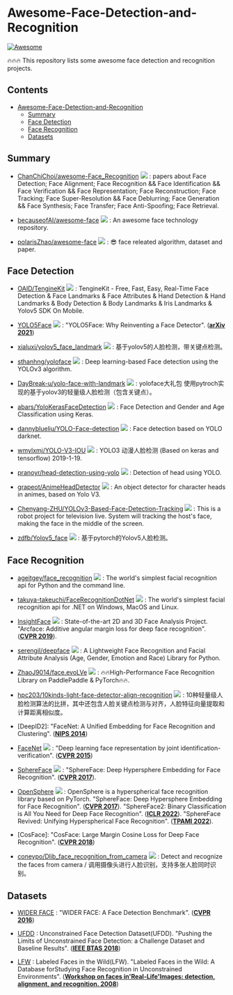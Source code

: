 # Awesome-Face-Detection-and-Recognition
[![Awesome](https://cdn.rawgit.com/sindresorhus/awesome/d7305f38d29fed78fa85652e3a63e154dd8e8829/media/badge.svg)](https://github.com/sindresorhus/awesome)

🔥🔥🔥 This repository lists some awesome face detection and recognition projects.

## Contents
- [Awesome-Face-Detection-and-Recognition](#awesome-face-detection-and-recognition)
    - [Summary](#summary)
    - [Face Detection](#face-detection)
    - [Face Recognition](#face-Recognition)
    - [Datasets](#datasets)

## Summary

  - [ChanChiChoi/awesome-Face_Recognition](https://github.com/ChanChiChoi/awesome-Face_Recognition) <img src="https://img.shields.io/github/stars/ChanChiChoi/awesome-Face_Recognition?style=social"/> : papers about Face Detection; Face Alignment; Face Recognition && Face Identification && Face Verification && Face Representation; Face Reconstruction; Face Tracking; Face Super-Resolution && Face Deblurring; Face Generation && Face Synthesis; Face Transfer; Face Anti-Spoofing; Face Retrieval. 

  - [becauseofAI/awesome-face](https://github.com/becauseofAI/awesome-face) <img src="https://img.shields.io/github/stars/becauseofAI/awesome-face?style=social"/> : An awesome face technology repository. 

  - [polarisZhao/awesome-face](https://github.com/polarisZhao/awesome-face) <img src="https://img.shields.io/github/stars/polarisZhao/awesome-face?style=social"/> : 😎 face releated algorithm, dataset and paper. 



## Face Detection

  - [OAID/TengineKit](https://github.com/OAID/TengineKit) <img src="https://img.shields.io/github/stars/OAID/TengineKit?style=social"/> : TengineKit - Free, Fast, Easy, Real-Time Face Detection & Face Landmarks & Face Attributes & Hand Detection & Hand Landmarks & Body Detection & Body Landmarks & Iris Landmarks & Yolov5 SDK On Mobile. 

  - [YOLO5Face](https://github.com/deepcam-cn/yolov5-face) <img src="https://img.shields.io/github/stars/deepcam-cn/yolov5-face?style=social"/> : "YOLO5Face: Why Reinventing a Face Detector". (**[arXiv 2021](https://arxiv.org/abs/2105.12931)**)

  - [xialuxi/yolov5_face_landmark](https://github.com/xialuxi/yolov5_face_landmark) <img src="https://img.shields.io/github/stars/xialuxi/yolov5_face_landmark?style=social"/> : 基于yolov5的人脸检测，带关键点检测。

  - [sthanhng/yoloface](https://github.com/sthanhng/yoloface) <img src="https://img.shields.io/github/stars/sthanhng/yoloface?style=social"/> : Deep learning-based Face detection using the YOLOv3 algorithm. 

  - [DayBreak-u/yolo-face-with-landmark](https://github.com/DayBreak-u/yolo-face-with-landmark) <img src="https://img.shields.io/github/stars/DayBreak-u/yolo-face-with-landmark?style=social"/> : yoloface大礼包 使用pytroch实现的基于yolov3的轻量级人脸检测（包含关键点）。

  - [abars/YoloKerasFaceDetection](https://github.com/abars/YoloKerasFaceDetection) <img src="https://img.shields.io/github/stars/abars/YoloKerasFaceDetection?style=social"/> : Face Detection and Gender and Age Classification using Keras.

  - [dannyblueliu/YOLO-Face-detection](https://github.com/dannyblueliu/YOLO-Face-detection) <img src="https://img.shields.io/github/stars/dannyblueliu/YOLO-Face-detection?style=social"/> : Face detection based on YOLO darknet.

  - [wmylxmj/YOLO-V3-IOU](https://github.com/wmylxmj/YOLO-V3-IOU) <img src="https://img.shields.io/github/stars/wmylxmj/YOLO-V3-IOU?style=social"/> : YOLO3 动漫人脸检测 (Based on keras and tensorflow) 2019-1-19.

  - [pranoyr/head-detection-using-yolo](https://github.com/pranoyr/head-detection-using-yolo) <img src="https://img.shields.io/github/stars/pranoyr/head-detection-using-yolo?style=social"/> : Detection of head using YOLO.

  - [grapeot/AnimeHeadDetector](https://github.com/grapeot/AnimeHeadDetector) <img src="https://img.shields.io/github/stars/grapeot/AnimeHeadDetector?style=social"/> : An object detector for character heads in animes, based on Yolo V3.

  - [Chenyang-ZHU/YOLOv3-Based-Face-Detection-Tracking](https://github.com/Chenyang-ZHU/YOLOv3-Based-Face-Detection-Tracking) <img src="https://img.shields.io/github/stars/Chenyang-ZHU/YOLOv3-Based-Face-Detection-Tracking?style=social"/> : This is a robot project for television live. System will tracking the host's face, making the face in the middle of the screen.

  - [zdfb/Yolov5_face](https://github.com/zdfb/Yolov5_face) <img src="https://img.shields.io/github/stars/zdfb/Yolov5_face?style=social"/> : 基于pytorch的Yolov5人脸检测。



## Face Recognition

 - [ageitgey/face_recognition](https://github.com/ageitgey/face_recognition) <img src="https://img.shields.io/github/stars/ageitgey/face_recognition?style=social"/> : The world's simplest facial recognition api for Python and the command line. 

  - [takuya-takeuchi/FaceRecognitionDotNet](https://github.com/takuya-takeuchi/FaceRecognitionDotNet) <img src="https://img.shields.io/github/stars/takuya-takeuchi/FaceRecognitionDotNet?style=social"/> : The world's simplest facial recognition api for .NET on Windows, MacOS and Linux. 

  - [InsightFace](https://github.com/deepinsight/insightface) <img src="https://img.shields.io/github/stars/deepinsight/insightface?style=social"/> : State-of-the-art 2D and 3D Face Analysis Project. "Arcface: Additive angular margin loss for deep face recognition". (**[CVPR 2019](https://openaccess.thecvf.com/content_CVPR_2019/html/Deng_ArcFace_Additive_Angular_Margin_Loss_for_Deep_Face_Recognition_CVPR_2019_paper.html)**).

  - [serengil/deepface](https://github.com/serengil/deepface) <img src="https://img.shields.io/github/stars/serengil/deepface?style=social"/> : A Lightweight Face Recognition and Facial Attribute Analysis (Age, Gender, Emotion and Race) Library for Python.

  - [ZhaoJ9014/face.evoLVe](https://github.com/ZhaoJ9014/face.evoLVe) <img src="https://img.shields.io/github/stars/ZhaoJ9014/face.evoLVe?style=social"/> : 🔥🔥High-Performance Face Recognition Library on PaddlePaddle & PyTorch🔥🔥.

  - [hpc203/10kinds-light-face-detector-align-recognition](https://github.com/hpc203/10kinds-light-face-detector-align-recognition) <img src="https://img.shields.io/github/stars/hpc203/10kinds-light-face-detector-align-recognition?style=social"/> : 10种轻量级人脸检测算法的比拼，其中还包含人脸关键点检测与对齐，人脸特征向量提取和计算距离相似度。

  - [DeepID2]: "FaceNet: A Unified Embedding for Face Recognition and Clustering". (**[NIPS 2014](https://proceedings.neurips.cc/paper/2014/hash/e5e63da79fcd2bebbd7cb8bf1c1d0274-Abstract.html)**)

  - [FaceNet](https://github.com/davidsandberg/facenet) <img src="https://img.shields.io/github/stars/davidsandberg/facenet?style=social"/> : "Deep learning face representation by joint identification-verification". (**[CVPR 2015](https://www.cv-foundation.org/openaccess/content_cvpr_2015/html/Schroff_FaceNet_A_Unified_2015_CVPR_paper.html)**)

  - [SphereFace](https://github.com/wy1iu/sphereface) <img src="https://img.shields.io/github/stars/wy1iu/sphereface?style=social"/> : "SphereFace: Deep Hypersphere Embedding for Face Recognition". (**[CVPR 2017](https://openaccess.thecvf.com/content_cvpr_2017/html/Liu_SphereFace_Deep_Hypersphere_CVPR_2017_paper.html)**).

  - [OpenSphere](https://github.com/ydwen/opensphere) <img src="https://img.shields.io/github/stars/ydwen/opensphere?style=social"/> : OpenSphere is a hyperspherical face recognition library based on PyTorch. "SphereFace: Deep Hypersphere Embedding for Face Recognition". (**[CVPR 2017](https://openaccess.thecvf.com/content_cvpr_2017/html/Liu_SphereFace_Deep_Hypersphere_CVPR_2017_paper.html)**). "SphereFace2: Binary Classification is All You Need for Deep Face Recognition". (**[ICLR 2022](https://wyliu.com/papers/sphereface2_ICLR22.pdf)**). "SphereFace Revived: Unifying Hyperspherical Face Recognition". (**[TPAMI 2022](https://wyliu.com/papers/spherefacer_v3_TPAMI.pdf)**). 

  - [CosFace]: "CosFace: Large Margin Cosine Loss for Deep Face Recognition". (**[CVPR 2018](https://openaccess.thecvf.com/content_cvpr_2018/html/Wang_CosFace_Large_Margin_CVPR_2018_paper.html)**)

  - [coneypo/Dlib_face_recognition_from_camera](https://github.com/coneypo/Dlib_face_recognition_from_camera) <img src="https://img.shields.io/github/stars/coneypo/Dlib_face_recognition_from_camera?style=social"/> : Detect and recognize the faces from camera / 调用摄像头进行人脸识别，支持多张人脸同时识别。


## Datasets

  - [WIDER FACE](http://shuoyang1213.me/WIDERFACE/) : "WIDER FACE: A Face Detection Benchmark". (**[CVPR 2016](https://openaccess.thecvf.com/content_cvpr_2016/html/Yang_WIDER_FACE_A_CVPR_2016_paper.html)**)

  - [UFDD](https://ufdd.info/) : Unconstrained Face Detection Dataset(UFDD). "Pushing the Limits of Unconstrained Face Detection: a Challenge Dataset and Baseline Results". (**[IEEE BTAS 2018](https://ieeexplore.ieee.org/abstract/document/8698561l)**)

  - [LFW](http://vis-www.cs.umass.edu/lfw/) : Labeled Faces in the Wild(LFW). "Labeled Faces in the Wild: A Database forStudying Face Recognition in Unconstrained Environments". (**[Workshop on faces in'Real-Life'Images: detection, alignment, and recognition. 2008](https://hal.inria.fr/inria-00321923/)**)